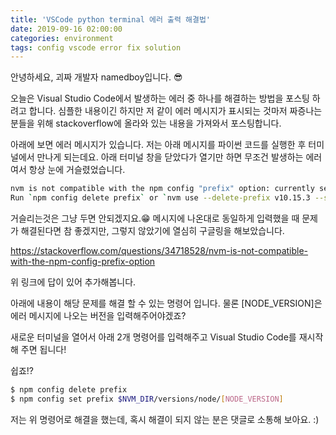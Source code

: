 ```yaml
---
title: 'VSCode python terminal 에러 출력 해결법'
date: 2019-09-16 02:00:00
categories: environment
tags: config vscode error fix solution
---
```


안녕하세요, 괴짜 개발자 namedboy입니다. 😎

오늘은 Visual Studio Code에서 발생하는 에러 중 하나를 해결하는 방법을 포스팅 하려고 합니다.
심플한 내용이긴 하지만 저 같이 에러 메시지가 표시되는 것마저 짜증나는 분들을 위해 stackoverflow에 올라와 있는 내용을 가져와서 포스팅합니다.

아래에 보면 에러 메시지가 있습니다.
저는 아래 메시지를 파이썬 코드를 실행한 후 터미널에서 만나게 되는데요.
아래 터미널 창을 닫았다가 열기만 하면 무조건 발생하는 에러여서 항상 눈에 거슬렸었습니다.

```bash
nvm is not compatible with the npm config "prefix" option: currently set to "/usr/local"
Run `npm config delete prefix` or `nvm use --delete-prefix v10.15.3 --silent` to unset it.
```

거슬리는것은 그냥 두면 안되겠지요.😁
메시지에 나온대로 동일하게 입력했을 때 문제가 해결된다면 참 좋겠지만, 
그렇지 않았기에 열심히 구글링을 해보았습니다.

https://stackoverflow.com/questions/34718528/nvm-is-not-compatible-with-the-npm-config-prefix-option

위 링크에 답이 있어 추가해봅니다.

아래에 내용이 해당 문제를 해결 할 수 있는 명령어 입니다.
물론 [NODE_VERSION]은 에러 메시지에 나오는 버전을 입력해주어야겠죠?

새로운 터미널을 열어서 아래 2개 명령어를 입력해주고 Visual Studio Code를 재시작해 주면 됩니다!

쉽죠!?

```bash
$ npm config delete prefix 
$ npm config set prefix $NVM_DIR/versions/node/[NODE_VERSION]
```

저는 위 명령어로 해결을 했는데, 혹시 해결이 되지 않는 분은 댓글로 소통해 보아요. :)